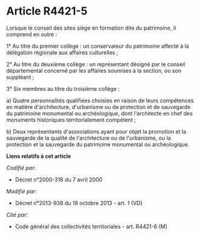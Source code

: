 # Article R4421-5

Lorsque le conseil des sites siège en formation dite du patrimoine, il comprend en outre : 

1° Au titre du premier collège : un conservateur du patrimoine affecté à la délégation régionale aux affaires culturelles ; 

2° Au titre du deuxième collège : un représentant désigné par le conseil départemental concerné par les affaires soumises à
la section, ou son suppléant ; 

3° Six membres au titre du troisième collège : 

a) Quatre personnalités qualifiées choisies en raison de leurs compétences en matière d'architecture, d'urbanisme ou de
protection et de sauvegarde du patrimoine monumental ou archéologique, dont l'architecte en chef des monuments historiques
territorialement compétent ; 

b) Deux représentants d'associations ayant pour objet la promotion et la sauvegarde de la qualité de l'architecture ou de
l'urbanisme, ou la protection et la sauvegarde du patrimoine monumental ou archéologique.

**Liens relatifs à cet article**

_Codifié par_:

  - Décret n°2000-318 du 7 avril 2000

_Modifié par_:

  - Décret n°2013-938 du 18 octobre 2013 - art. 1 (VD)

_Cité par_:

  - Code général des collectivités territoriales - art. R4421-6 (M)
